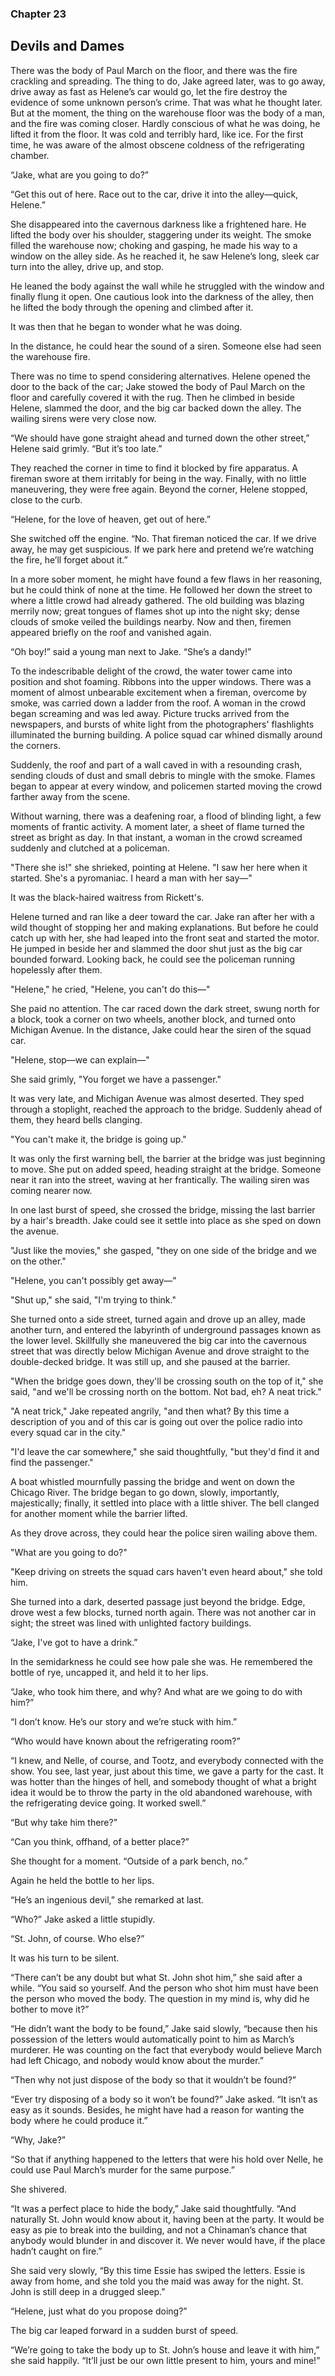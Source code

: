### Chapter 23
## Devils and Dames

There was the body of Paul March on the floor, and there was the fire crackling and spreading. The thing to do, Jake agreed later, was to go away, drive away as fast as Helene’s car would go, let the fire destroy the evidence of some unknown person’s crime. That was what he thought later. But at the moment, the thing on the warehouse floor was the body of a man, and the fire was coming closer. Hardly conscious of what he was doing, he lifted it from the floor. It was cold and terribly hard, like ice. For the first time, he was aware of the almost obscene coldness of the refrigerating chamber.

“Jake, what are you going to do?”

“Get this out of here. Race out to the car, drive it into the alley—quick, Helene.”

She disappeared into the cavernous darkness like a frightened hare. He lifted the body over his shoulder, staggering under its weight. The smoke filled the warehouse now; choking and gasping, he made his way to a window on the alley side. As he reached it, he saw Helene’s long, sleek car turn into the alley, drive up, and stop.

He leaned the body against the wall while he struggled with the window and finally flung it open. One cautious look into the darkness of the alley, then he lifted the body through the opening and climbed after it.

It was then that he began to wonder what he was doing.

In the distance, he could hear the sound of a siren. Someone else had seen the warehouse fire.

There was no time to spend considering alternatives. Helene opened the door to the back of the car; Jake stowed the body of Paul March on the floor and carefully covered it with the rug. Then he climbed in beside Helene, slammed the door, and the big car backed down the alley. The wailing sirens were very close now.

“We should have gone straight ahead and turned down the other street,” Helene said grimly. “But it’s too late.”

They reached the corner in time to find it blocked by fire apparatus. A fireman swore at them irritably for being in the way. Finally, with no little maneuvering, they were free again. Beyond the corner, Helene stopped, close to the curb.

“Helene, for the love of heaven, get out of here.”

She switched off the engine. “No. That fireman noticed the car. If we drive away, he may get suspicious. If we park here and pretend we’re watching the fire, he’ll forget about it.”

In a more sober moment, he might have found a few flaws in her reasoning, but he could think of none at the time. He followed her down the street to where a little crowd had already gathered. The old building was blazing merrily now; great tongues of flames shot up into the night sky; dense clouds of smoke veiled the buildings nearby. Now and then, firemen appeared briefly on the roof and vanished again.

“Oh boy!” said a young man next to Jake. “She’s a dandy!”

To the indescribable delight of the crowd, the water tower came into position and shot foaming.
Ribbons into the upper windows. There was a moment of almost unbearable excitement when a fireman, overcome by smoke, was carried down a ladder from the roof. A woman in the crowd began screaming and was led away. Picture trucks arrived from the newspapers, and bursts of white light from the photographers' flashlights illuminated the burning building. A police squad car whined dismally around the corners.

Suddenly, the roof and part of a wall caved in with a resounding crash, sending clouds of dust and small debris to mingle with the smoke. Flames began to appear at every window, and policemen started moving the crowd farther away from the scene.

Without warning, there was a deafening roar, a flood of blinding light, a few moments of frantic activity. A moment later, a sheet of flame turned the street as bright as day. In that instant, a woman in the crowd screamed suddenly and clutched at a policeman.

"There she is!" she shrieked, pointing at Helene. "I saw her here when it started. She's a pyromaniac. I heard a man with her say—"

It was the black-haired waitress from Rickett's.

Helene turned and ran like a deer toward the car. Jake ran after her with a wild thought of stopping her and making explanations. But before he could catch up with her, she had leaped into the front seat and started the motor. He jumped in beside her and slammed the door shut just as the big car bounded forward. Looking back, he could see the policeman running hopelessly after them.

"Helene," he cried, "Helene, you can't do this—"

She paid no attention. The car raced down the dark street, swung north for a block, took a corner on two wheels, another block, and turned onto Michigan Avenue. In the distance, Jake could hear the siren of the squad car.

"Helene, stop—we can explain—"

She said grimly, "You forget we have a passenger."

It was very late, and Michigan Avenue was almost deserted. They sped through a stoplight, reached the approach to the bridge. Suddenly ahead of them, they heard bells clanging.

"You can't make it, the bridge is going up."

It was only the first warning bell, the barrier at the bridge was just beginning to move. She put on added speed, heading straight at the bridge. Someone near it ran into the street, waving at her frantically. The wailing siren was coming nearer now.

In one last burst of speed, she crossed the bridge, missing the last barrier by a hair's breadth. Jake could see it settle into place as she sped on down the avenue.

"Just like the movies," she gasped, "they on one side of the bridge and we on the other."

"Helene, you can't possibly get away—"

"Shut up," she said, "I'm trying to think."

She turned onto a side street, turned again and drove up an alley, made another turn, and entered the labyrinth of underground passages known as the lower level. Skillfully she maneuvered the big car into the cavernous street that was directly below Michigan Avenue and drove straight to the double-decked bridge. It was still up, and she paused at the barrier.

"When the bridge goes down, they'll be crossing south on the top of it," she said, "and we'll be crossing north on the bottom. Not bad, eh? A neat trick."

"A neat trick," Jake repeated angrily, "and then what? By this time a description of you and of this car is going out over the police radio into every squad car in the city."

"I'd leave the car somewhere," she said thoughtfully, "but they'd find it and find the passenger."

A boat whistled mournfully passing the bridge and went on down the Chicago River. The bridge began to go down, slowly, importantly, majestically; finally, it settled into place with a little shiver. The bell clanged for another moment while the barrier lifted.

As they drove across, they could hear the police siren wailing above them.

"What are you going to do?"

"Keep driving on streets the squad cars haven't even heard about," she told him.

She turned into a dark, deserted passage just beyond the bridge.
Edge, drove west a few blocks, turned north again. There was not another car in sight; the street was lined with unlighted factory buildings.

“Jake, I've got to have a drink.”

In the semidarkness he could see how pale she was. He remembered the bottle of rye, uncapped it, and held it to her lips.

“Jake, who took him there, and why? And what are we going to do with him?”

“I don’t know. He’s our story and we’re stuck with him.”

“Who would have known about the refrigerating room?”

“I knew, and Nelle, of course, and Tootz, and everybody connected with the show. You see, last year, just about this time, we gave a party for the cast. It was hotter than the hinges of hell, and somebody thought of what a bright idea it would be to throw the party in the old abandoned warehouse, with the refrigerating device going. It worked swell.”

“But why take him there?”

“Can you think, offhand, of a better place?”

She thought for a moment. “Outside of a park bench, no.”

Again he held the bottle to her lips.

“He’s an ingenious devil,” she remarked at last.

“Who?” Jake asked a little stupidly.

“St. John, of course. Who else?”

It was his turn to be silent.

“There can’t be any doubt but what St. John shot him,” she said after a while. “You said so yourself. And the person who shot him must have been the person who moved the body. The question in my mind is, why did he bother to move it?”

“He didn’t want the body to be found,” Jake said slowly, “because then his possession of the letters would automatically point to him as March’s murderer. He was counting on the fact that everybody would believe March had left Chicago, and nobody would know about the murder.”

“Then why not just dispose of the body so that it wouldn’t be found?”

“Ever try disposing of a body so it won’t be found?” Jake asked. “It isn’t as easy as it sounds. Besides, he might have had a reason for wanting the body where he could produce it.”

“Why, Jake?”

“So that if anything happened to the letters that were his hold over Nelle, he could use Paul March’s murder for the same purpose.”

She shivered.

“It was a perfect place to hide the body,” Jake said thoughtfully. “And naturally St. John would know about it, having been at the party. It would be easy as pie to break into the building, and not a Chinaman’s chance that anybody would blunder in and discover it. We never would have, if the place hadn’t caught on fire.”

She said very slowly, “By this time Essie has swiped the letters. Essie is away from home, and she told you the maid was away for the night. St. John is still deep in a drugged sleep.”

“Helene, just what do you propose doing?”

The big car leaped forward in a sudden burst of speed.

“We’re going to take the body up to St. John’s house and leave it with him,” she said happily. “It’ll just be our own little present to him, yours and mine!”


